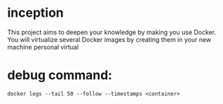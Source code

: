 # inception
This project aims to deepen your knowledge by making you use Docker. You will virtualize several Docker images by creating them in your new machine personal virtual

# debug command:
`docker logs --tail 50 --follow --timestamps <container>`